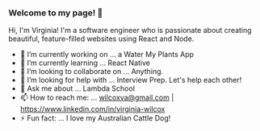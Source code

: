 ### Welcome to my page! 👋

Hi, I'm Virginia!  I'm a software engineer who is passionate about creating beautiful, feature-filled websites using React and Node.

- 🔭 I’m currently working on ... a Water My Plants App
- 🌱 I’m currently learning ... React Native
- 👯 I’m looking to collaborate on ... Anything.
- 🤔 I’m looking for help with ... Interview Prep.  Let's help each other!
- 💬 Ask me about ... Lambda School
- 📫 How to reach me: ... wilcoxva@gmail.com | https://www.linkedin.com/in/virginia-wilcox
- ⚡ Fun fact: ... I love my Australian Cattle Dog!

